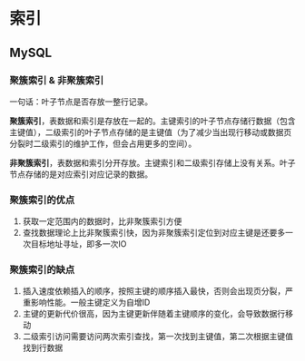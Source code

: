 # 索引

## MySQL

### 聚簇索引 & 非聚簇索引

一句话：叶子节点是否存放一整行记录。

**聚簇索引**，表数据和索引是存放在一起的。主键索引的叶子节点存储行数据（包含主键值），二级索引的叶子节点存储的是主键值（为了减少当出现行移动或数据页分裂时二级索引的维护工作，但会占用更多的空间）。

**非聚簇索引**，表数据和索引分开存放。主键索引和二级索引存储上没有关系。叶子节点存储的是对应索引对应记录的数据。

### 聚簇索引的优点

1. 获取一定范围内的数据时，比非聚簇索引方便
2. 查找数据理论上比非聚簇索引快，因为非聚簇索引定位到对应主键是还要多一次目标地址寻址，即多一次IO

### 聚簇索引的缺点

1. 插入速度依赖插入的顺序，按照主键的顺序插入最快，否则会出现页分裂，严重影响性能。一般主键定义为自增ID
2. 主键的更新代价很高，因为主键更新伴随着主键顺序的变化，会导致数据行移动
3. 二级索引访问需要访问两次索引查找，第一次找到主键值，第二次根据主键值找到行数据

